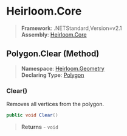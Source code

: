 # Heirloom.Core

> **Framework**: .NETStandard,Version=v2.1  
> **Assembly**: [Heirloom.Core][0]

## Polygon.Clear (Method)

> **Namespace**: [Heirloom.Geometry][0]  
> **Declaring Type**: [Polygon][1]

### Clear()

Removes all vertices from the polygon.

```cs
public void Clear()
```

> **Returns** - `void`

[0]: ../../../Heirloom.Core.md
[1]: ../Polygon.md

